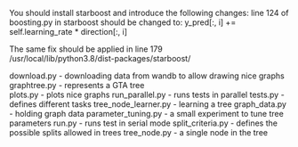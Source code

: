 You should install starboost and introduce the following changes:
line 124 of boosting.py in starboost should be changed to:
   y_pred[:, i] += self.learning_rate * direction[:, i]   

The same fix should be applied in line 179               
/usr/local/lib/python3.8/dist-packages/starboost/        


download.py    - downloading data from wandb to allow drawing nice graphs
graphtree.py   - represents a GTA tree      
plots.py       - plots nice graphs
run_parallel.py    - runs tests in parallel
tests.py       - defines different tasks 
tree_node_learner.py - learning a tree
graph_data.py  - holding graph data
parameter_tuning.py  - a small experiment to tune tree parameters
run.py    - runs test in serial mode
split_criteria.py  - defines the possible splits allowed in trees
tree_node.py - a single node in the tree
